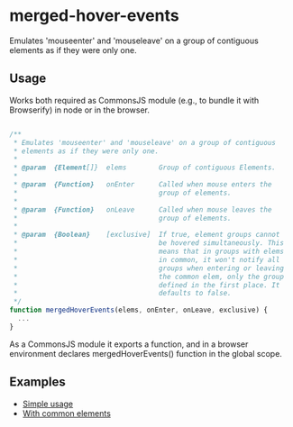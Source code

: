 merged-hover-events
===================

Emulates 'mouseenter' and 'mouseleave' on a group of contiguous elements as if
they were only one.

Usage
-----

Works both required as CommonsJS module (e.g., to bundle it with Browserify) in
node or in the browser.

```javascript

/**
 * Emulates 'mouseenter' and 'mouseleave' on a group of contiguous
 * elements as if they were only one.
 * 
 * @param  {Element[]}  elems        Group of contiguous Elements.
 * 
 * @param  {Function}   onEnter      Called when mouse enters the
 *                                   group of elements.
 * 
 * @param  {Function}   onLeave      Called when mouse leaves the
 *                                   group of elements.
 *
 * @param  {Boolean}    [exclusive]  If true, element groups cannot
 *                                   be hovered simultaneously. This
 *                                   means that in groups with elems
 *                                   in common, it won't notify all
 *                                   groups when entering or leaving
 *                                   the common elem, only the group
 *                                   defined in the first place. It
 *                                   defaults to false.
 */
function mergedHoverEvents(elems, onEnter, onLeave, exclusive) {
  ...
}

```

As a CommonsJS module it exports a function, and in a browser environment
declares mergedHoverEvents() function in the global scope.

Examples
--------

* [Simple usage](https://jsfiddle.net/Lrmdcvrk/11/)
* [With common elements](https://jsfiddle.net/bd0eporw/7/)
